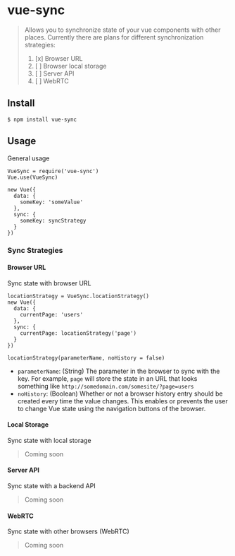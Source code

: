 # vue-sync

> Allows you to synchronize state of your vue components with other places.
> Currently there are plans for different synchronization strategies:
>
> 1. [x] Browser URL 
> 2. [ ] Browser local storage
> 3. [ ] Server API
> 4. [ ] WebRTC

## Install

    $ npm install vue-sync
  
## Usage

General usage

    VueSync = require('vue-sync')
    Vue.use(VueSync)
    
    new Vue({
      data: {
        someKey: 'someValue'
      },
      sync: {
        someKey: syncStrategy
      }
    })

### Sync Strategies

#### Browser URL

Sync state with browser URL

    locationStrategy = VueSync.locationStrategy()
    new Vue({
      data: {
        currentPage: 'users'
      },
      sync: {
        currentPage: locationStrategy('page')
      }
    })
    
`locationStrategy(parameterName, noHistory = false)`

* `parameterName`: (String) The parameter in the browser to sync with the key. For example, `page` will store the state in an URL that looks something like `http://somedomain.com/somesite/?page=users`
* `noHistory`: (Boolean) Whether or not a browser history entry should be created every time the value changes. This enables or prevents the user to change Vue state using the navigation buttons of the browser.


#### Local Storage

Sync state with local storage

> Coming soon

#### Server API

Sync state with a backend API

> Coming soon

#### WebRTC

Sync state with other browsers (WebRTC)

> Coming soon
